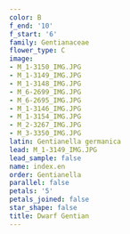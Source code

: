```yaml
---
color: B
f_end: '10'
f_start: '6'
family: Gentianaceae
flower_type: C
image:
- M_1-3150_IMG.JPG
- M_1-3149_IMG.JPG
- M_1-3148_IMG.JPG
- M_6-2699_IMG.JPG
- M_6-2695_IMG.JPG
- M_1-3146_IMG.JPG
- M_1-3154_IMG.JPG
- M_2-3267_IMG.JPG
- M_3-3350_IMG.JPG
latin: Gentianella germanica
lead: M_1-3149_IMG.JPG
lead_sample: false
name: index.en
order: Gentianella
parallel: false
petals: '5'
petals_joined: false
star_shape: false
title: Dwarf Gentian
---
```

